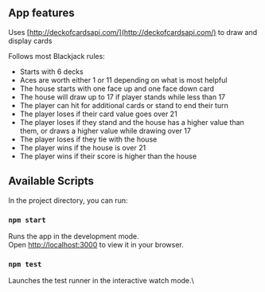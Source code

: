 ## App features

Uses [http://deckofcardsapi.com/](http://deckofcardsapi.com/) to draw and display cards

Follows most Blackjack rules:
* Starts with 6 decks
* Aces are worth either 1 or 11 depending on what is most helpful
* The house starts with one face up and one face down card
* The house will draw up to 17 if player stands while less than 17
* The player can hit for additional cards or stand to end their turn
* The player loses if their card value goes over 21
* The player loses if they stand and the house has a higher value than them, or draws a higher value while drawing over 17
* The player loses if they tie with the house
* The player wins if the house is over 21
* The player wins if their score is higher than the house

## Available Scripts

In the project directory, you can run:

### `npm start`

Runs the app in the development mode.\
Open [http://localhost:3000](http://localhost:3000) to view it in your browser.

### `npm test`

Launches the test runner in the interactive watch mode.\
